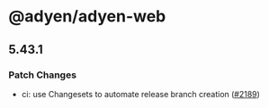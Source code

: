 # @adyen/adyen-web

## 5.43.1

### Patch Changes

-   ci: use Changesets to automate release branch creation ([#2189](https://github.com/Adyen/adyen-web/pull/2189))
